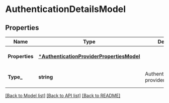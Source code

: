 # AuthenticationDetailsModel

## Properties
Name | Type | Description | Notes
------------ | ------------- | ------------- | -------------
**Properties** | [***AuthenticationProviderPropertiesModel**](AuthenticationProviderPropertiesModel.md) |  | [optional] [default to null]
**Type_** | **string** | AuthenticationSettings provider system type. | [optional] [default to null]

[[Back to Model list]](../README.md#documentation-for-models) [[Back to API list]](../README.md#documentation-for-api-endpoints) [[Back to README]](../README.md)

